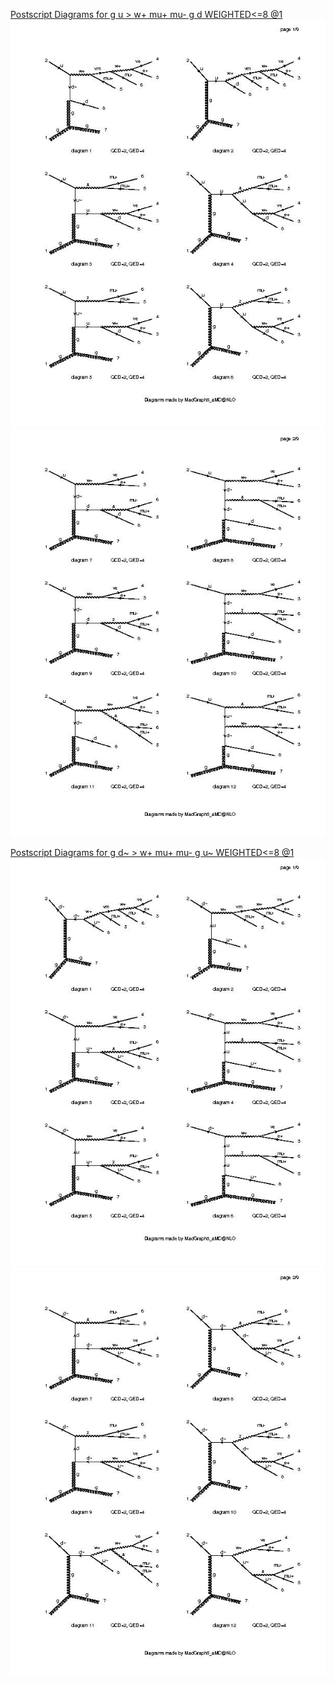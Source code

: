<HTML> 
<HEAD> 
<TITLE>Feynman Diagrams </TITLE> 
</HEAD> 
<BODY> 
<P><A HREF="matrix1.ps" id="1"> Postscript Diagrams for g u > w+ mu+ mu- g d WEIGHTED<=8 @1</A> <BR> 
<IMG SRC="matrix11.jpg" ALT="Page 1 of 3 " > <BR> 
<IMG SRC="matrix12.jpg" ALT="Page 2 of 3 " > <BR> 
<P><A HREF="matrix2.ps" id="2"> Postscript Diagrams for g d~ > w+ mu+ mu- g u~ WEIGHTED<=8 @1</A> <BR> 
<IMG SRC="matrix21.jpg" ALT="Page 1 of 3 " > <BR> 
<IMG SRC="matrix22.jpg" ALT="Page 2 of 3 " > <BR> 

</BODY> 
</HTML> 
